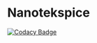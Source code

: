 # Nanotekspice
[![Codacy Badge](https://api.codacy.com/project/badge/Grade/9a93c4453d014a2ea5ef32fdd631a6d4)](https://app.codacy.com/app/jordanbonaldi/Nanotekspice?utm_source=github.com&utm_medium=referral&utm_content=jordanbonaldi/Nanotekspice&utm_campaign=Badge_Grade_Dashboard)